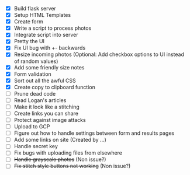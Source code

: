 - [x] Build flask server
- [x] Setup HTML Templates
- [x] Create form
- [x] Write a script to process photos
- [x] Integrate script into server
- [x] Pretty the UI
- [x] Fix UI bug with +- backwards
- [x] Resize incoming photos (Optional: Add checkbox options to UI instead of random values)
- [x] Add some friendly size notes
- [x] Form validation
- [x] Sort out all the awful CSS
- [x] Create copy to clipboard function
- [ ] Prune dead code
- [ ] Read Logan's articles
- [ ] Make it look like a stitching
- [ ] Create links you can share
- [ ] Protect against image attacks
- [ ] Upload to GCP
- [ ] Figure out how to handle settings between form and results pages
- [ ] Add some links on site (Created by ...)
- [ ] Handle secret key
- [ ] Fix bugs with uploading files from elsewhere
- [ ] ~~Handle grayscale photos~~ (Non issue?)
- [ ] ~~Fix stitch style buttons not working~~ (Non issue?)